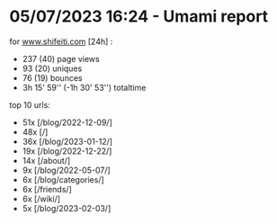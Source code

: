 # 05/07/2023 16:24 - Umami report
for www.shifeiti.com [24h] :

 - 237 (40) page views
 - 93 (20) uniques
 - 76 (19) bounces
 - 3h 15' 59'' (-1h 30' 53'') totaltime


top 10 urls:
 - 51x [/blog/2022-12-09/]
 - 48x [/]
 - 36x [/blog/2023-01-12/]
 - 19x [/blog/2022-12-22/]
 - 14x [/about/]
 - 9x [/blog/2022-05-07/]
 - 6x [/blog/categories/]
 - 6x [/friends/]
 - 6x [/wiki/]
 - 5x [/blog/2023-02-03/]


